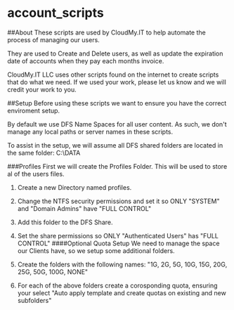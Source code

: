 # account_scripts
##About
These scripts are used by CloudMy.IT to help automate the process of managing our users.

They are used to Create and Delete users, as well as update the expiration date of accounts when they pay each months invoice.

CloudMy.IT LLC uses other scripts found on the internet to create scripts that do what we need. If we used your work, please let us know and we will credit your work to you.

##Setup
Before using these scripts we want to ensure you have the correct enviroment setup. 

By default we use DFS Name Spaces for all user content. As such, we don't manage any local paths or server names in these scripts.

To assist in the setup, we will assume all DFS shared folders are located in the same folder: C:\DATA

###Profiles
First we will create the Profiles Folder. This will be used to store al of the users files.

1. Create a new Directory named profiles.
2. Change the NTFS security permissions and set it so ONLY "SYSTEM" and "Domain Admins" have "FULL CONTROL"
3. Add this folder to the DFS Share.
4. Set the share permissions so ONLY "Authenticated Users" has "FULL CONTROL"
####Optional Quota Setup
We need to manage the space our Clients have, so we setup some additional folders.

5. Create the folders with the following names: "1G, 2G, 5G, 10G, 15G, 20G, 25G, 50G, 100G, NONE"
6. For each of the above folders create a corosponding quota, ensuring your select "Auto apply template and create quotas on existing and new subfolders"
